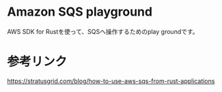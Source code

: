 # Amazon SQS playground

AWS SDK for Rustを使って、SQSへ操作するためのplay groundです。

# 参考リンク

https://stratusgrid.com/blog/how-to-use-aws-sqs-from-rust-applications